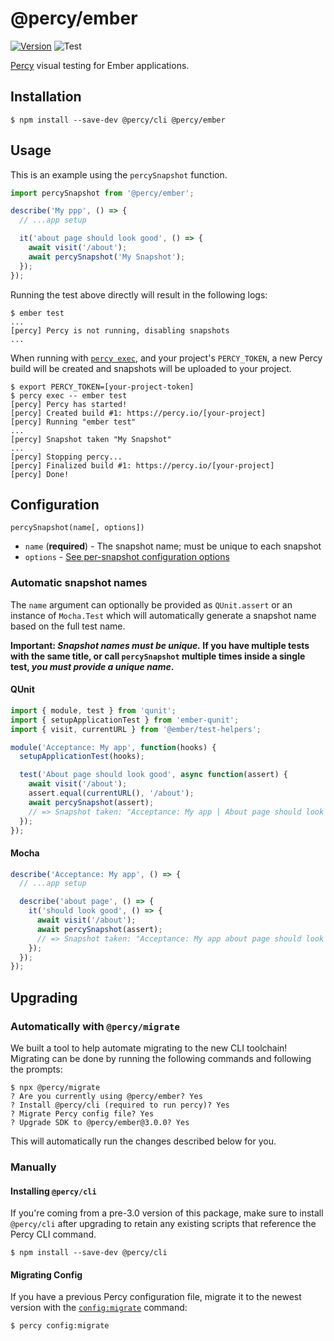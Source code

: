 # @percy/ember
[![Version](https://img.shields.io/npm/v/@percy/ember.svg)](https://npmjs.org/package/@percy/ember)
![Test](https://github.com/percy/percy-ember/workflows/Test/badge.svg)

[Percy](https://percy.io) visual testing for Ember applications.

## Installation

```sh-session
$ npm install --save-dev @percy/cli @percy/ember
```

## Usage

This is an example using the `percySnapshot` function.

```javascript
import percySnapshot from '@percy/ember';

describe('My ppp', () => {
  // ...app setup

  it('about page should look good', () => {
    await visit('/about');
    await percySnapshot('My Snapshot');
  });
});
```

Running the test above directly will result in the following logs:

```sh-session
$ ember test
...
[percy] Percy is not running, disabling snapshots
...
```

When running with [`percy
exec`](https://github.com/percy/cli/tree/master/packages/cli-exec#percy-exec), and your project's
`PERCY_TOKEN`, a new Percy build will be created and snapshots will be uploaded to your project.

```sh-session
$ export PERCY_TOKEN=[your-project-token]
$ percy exec -- ember test
[percy] Percy has started!
[percy] Created build #1: https://percy.io/[your-project]
[percy] Running "ember test"
...
[percy] Snapshot taken "My Snapshot"
...
[percy] Stopping percy...
[percy] Finalized build #1: https://percy.io/[your-project]
[percy] Done!
```

## Configuration

`percySnapshot(name[, options])`

- `name` (**required**) - The snapshot name; must be unique to each snapshot
- `options` - [See per-snapshot configuration options](https://www.browserstack.com/docs/percy/take-percy-snapshots/overview#per-snapshot-configuration)

### Automatic snapshot names

The `name` argument can optionally be provided as `QUnit.assert` or an instance of `Mocha.Test`
which will automatically generate a snapshot name based on the full test name.

**Important: _Snapshot names must be unique._ If you have multiple tests with the same title, or
call `percySnapshot` multiple times inside a single test, _you must provide a unique name_.**

#### QUnit

``` javascript
import { module, test } from 'qunit';
import { setupApplicationTest } from 'ember-qunit';
import { visit, currentURL } from '@ember/test-helpers';

module('Acceptance: My app', function(hooks) {
  setupApplicationTest(hooks);

  test('About page should look good', async function(assert) {
    await visit('/about');
    assert.equal(currentURL(), '/about');
    await percySnapshot(assert);
    // => Snapshot taken: "Acceptance: My app | About page should look good"
  });
});
```

#### Mocha

``` javascript
describe('Acceptance: My app', () => {
  // ...app setup

  describe('about page', () => {
    it('should look good', () => {
      await visit('/about');
      await percySnapshot(assert);
      // => Snapshot taken: "Acceptance: My app about page should look good"
    });
  });
});
```

## Upgrading

### Automatically with `@percy/migrate`

We built a tool to help automate migrating to the new CLI toolchain! Migrating
can be done by running the following commands and following the prompts:

``` shell
$ npx @percy/migrate
? Are you currently using @percy/ember? Yes
? Install @percy/cli (required to run percy)? Yes
? Migrate Percy config file? Yes
? Upgrade SDK to @percy/ember@3.0.0? Yes
```

This will automatically run the changes described below for you.

### Manually

#### Installing `@percy/cli`

If you're coming from a pre-3.0 version of this package, make sure to install `@percy/cli` after
upgrading to retain any existing scripts that reference the Percy CLI command.

```sh-session
$ npm install --save-dev @percy/cli
```

#### Migrating Config

If you have a previous Percy configuration file, migrate it to the newest version with the
[`config:migrate`](https://github.com/percy/cli/tree/master/packages/cli-config#percy-configmigrate-filepath-output) command:

```sh-session
$ percy config:migrate
```
